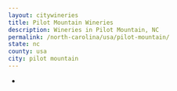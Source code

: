 ```yaml
---
layout: citywineries
title: Pilot Mountain Wineries
description: Wineries in Pilot Mountain, NC
permalink: /north-carolina/usa/pilot-mountain/
state: nc
county: usa
city: pilot mountain
---
```

-
